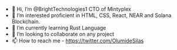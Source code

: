 - 👋 Hi, I’m @BrightTechnologies1 CTO of Mintyplex
- 👀 I’m interested proficient in HTML, CSS, React, NEAR and Solana Blockchain.
- 🌱 I’m currently learning Rust Language
- 💞️ I’m looking to collaborate on any project
- 📫 How to reach me - https://twitter.com/OlumideSilas

<!---
BrightTechnologies1/BrightTechnologies1 is a ✨ special ✨ repository because its `README.md` (this file) appears on your GitHub profile.
You can click the Preview link to take a look at your changes.
--->
